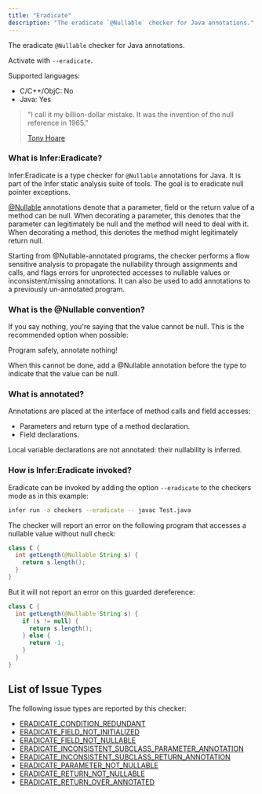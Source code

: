 ```yaml
---
title: "Eradicate"
description: "The eradicate `@Nullable` checker for Java annotations."
---
```


The eradicate `@Nullable` checker for Java annotations.

Activate with `--eradicate`.

Supported languages:
- C/C++/ObjC: No
- Java: Yes

> "I call it my billion-dollar mistake. It was the invention of the null
> reference in 1965."
>
> [Tony Hoare](http://en.wikipedia.org/wiki/Tony_Hoare)

### What is Infer:Eradicate?

Infer:Eradicate is a type checker for `@Nullable` annotations for Java. It is part
of the Infer static analysis suite of tools. The goal is to eradicate null
pointer exceptions.

<a href="https://developer.android.com/reference/android/support/annotation/Nullable.html">@Nullable</a>
annotations denote that a parameter, field or the return value of a method can
be null. When decorating a parameter, this denotes that the parameter can
legitimately be null and the method will need to deal with it. When decorating a
method, this denotes the method might legitimately return null.

Starting from @Nullable-annotated programs, the checker performs a flow
sensitive analysis to propagate the nullability through assignments and calls,
and flags errors for unprotected accesses to nullable values or
inconsistent/missing annotations. It can also be used to add annotations to a
previously un-annotated program.

### What is the @Nullable convention?

If you say nothing, you're saying that the value cannot be null. This is the
recommended option when possible:

Program safely, annotate nothing!

When this cannot be done, add a @Nullable annotation before the type to indicate
that the value can be null.

### What is annotated?

Annotations are placed at the interface of method calls and field accesses:

- Parameters and return type of a method declaration.
- Field declarations.

Local variable declarations are not annotated: their nullability is inferred.

### How is Infer:Eradicate invoked?

Eradicate can be invoked by adding the option `--eradicate` to the checkers mode
as in this example:

```bash
infer run -a checkers --eradicate -- javac Test.java
```

The checker will report an error on the following program that accesses a
nullable value without null check:

```java
class C {
  int getLength(@Nullable String s) {
    return s.length();
  }
}
```

But it will not report an error on this guarded dereference:

```java
class C {
  int getLength(@Nullable String s) {
    if (s != null) {
      return s.length();
    } else {
      return -1;
    }
  }
}
```


## List of Issue Types

The following issue types are reported by this checker:
- [ERADICATE_CONDITION_REDUNDANT](all-issue-types.md#eradicate_condition_redundant)
- [ERADICATE_FIELD_NOT_INITIALIZED](all-issue-types.md#eradicate_field_not_initialized)
- [ERADICATE_FIELD_NOT_NULLABLE](all-issue-types.md#eradicate_field_not_nullable)
- [ERADICATE_INCONSISTENT_SUBCLASS_PARAMETER_ANNOTATION](all-issue-types.md#eradicate_inconsistent_subclass_parameter_annotation)
- [ERADICATE_INCONSISTENT_SUBCLASS_RETURN_ANNOTATION](all-issue-types.md#eradicate_inconsistent_subclass_return_annotation)
- [ERADICATE_PARAMETER_NOT_NULLABLE](all-issue-types.md#eradicate_parameter_not_nullable)
- [ERADICATE_RETURN_NOT_NULLABLE](all-issue-types.md#eradicate_return_not_nullable)
- [ERADICATE_RETURN_OVER_ANNOTATED](all-issue-types.md#eradicate_return_over_annotated)
